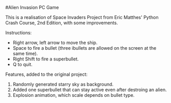 #Alien Invasion PC Game

This is a realisation of Space Invaders Project from Eric Matthes' Python Crash Course, 2nd Edition, with some improvements.

Instructions:

- Right arrow, left arrow to move the ship.
- Space to fire a bullet (three ibullets are allowed on the screen at the same time).
- Right Shift to fire a superbullet.
- Q to quit.


Features, added to the original project:

1. Randomly generated starry sky as background.
2. Added one superbullet that can stay active even after destroing an alien.
3. Explosion animation, which scale depends on bullet type.

